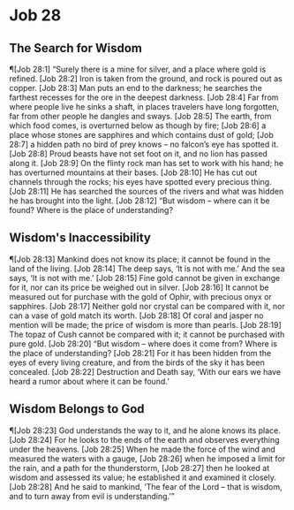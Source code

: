 # Job 28

## The Search for Wisdom
¶[Job 28:1] “Surely there is a mine for silver, and a place where gold is refined.
[Job 28:2] Iron is taken from the ground, and rock is poured out as copper.
[Job 28:3] Man puts an end to the darkness; he searches the farthest recesses for the ore in the deepest darkness.
[Job 28:4] Far from where people live he sinks a shaft, in places travelers have long forgotten, far from other people he dangles and sways.
[Job 28:5] The earth, from which food comes, is overturned below as though by fire;
[Job 28:6] a place whose stones are sapphires and which contains dust of gold;
[Job 28:7] a hidden path no bird of prey knows – no falcon’s eye has spotted it.
[Job 28:8] Proud beasts have not set foot on it, and no lion has passed along it.
[Job 28:9] On the flinty rock man has set to work with his hand; he has overturned mountains at their bases.
[Job 28:10] He has cut out channels through the rocks; his eyes have spotted every precious thing.
[Job 28:11] He has searched the sources of the rivers and what was hidden he has brought into the light.
[Job 28:12] “But wisdom – where can it be found? Where is the place of understanding?

## Wisdom's Inaccessibility
¶[Job 28:13] Mankind does not know its place; it cannot be found in the land of the living.
[Job 28:14] The deep says, ‘It is not with me.’ And the sea says, ‘It is not with me.’
[Job 28:15] Fine gold cannot be given in exchange for it, nor can its price be weighed out in silver.
[Job 28:16] It cannot be measured out for purchase with the gold of Ophir, with precious onyx or sapphires.
[Job 28:17] Neither gold nor crystal can be compared with it, nor can a vase of gold match its worth.
[Job 28:18] Of coral and jasper no mention will be made; the price of wisdom is more than pearls.
[Job 28:19] The topaz of Cush cannot be compared with it; it cannot be purchased with pure gold.
[Job 28:20] “But wisdom – where does it come from? Where is the place of understanding?
[Job 28:21] For it has been hidden from the eyes of every living creature, and from the birds of the sky it has been concealed.
[Job 28:22] Destruction and Death say, ‘With our ears we have heard a rumor about where it can be found.’

## Wisdom Belongs to God
¶[Job 28:23] God understands the way to it, and he alone knows its place.
[Job 28:24] For he looks to the ends of the earth and observes everything under the heavens.
[Job 28:25] When he made the force of the wind and measured the waters with a gauge,
[Job 28:26] when he imposed a limit for the rain, and a path for the thunderstorm,
[Job 28:27] then he looked at wisdom and assessed its value; he established it and examined it closely.
[Job 28:28] And he said to mankind, ‘The fear of the Lord – that is wisdom, and to turn away from evil is understanding.’”
